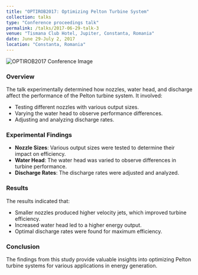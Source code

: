 ```yaml
---
title: "OPTIROB2017: Optimizing Pelton Turbine System"
collection: talks
type: "Conference proceedings talk"
permalink: /talks/2017-06-29-talk-3
venue: "Tismana Club Hotel, Jupiter, Constanta, Romania"
date: June 29-July 2, 2017
location: "Constanta, Romania"
---
```


![OPTIROB2017 Conference Image](https://static.wixstatic.com/media/14bf21_efa523bb3f604d6fb1940a8d48dc3396.jpeg "OPTIROB2017 Conference Image")

### Overview

The talk experimentally determined how nozzles, water head, and discharge affect the performance of the Pelton turbine system. It involved:
- Testing different nozzles with various output sizes.
- Varying the water head to observe performance differences.
- Adjusting and analyzing discharge rates.

### Experimental Findings

- **Nozzle Sizes**: Various output sizes were tested to determine their impact on efficiency.
- **Water Head**: The water head was varied to observe differences in turbine performance.
- **Discharge Rates**: The discharge rates were adjusted and analyzed.

### Results

The results indicated that:
- Smaller nozzles produced higher velocity jets, which improved turbine efficiency.
- Increased water head led to a higher energy output.
- Optimal discharge rates were found for maximum efficiency.

### Conclusion

The findings from this study provide valuable insights into optimizing Pelton turbine systems for various applications in energy generation.
